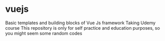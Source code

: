 # vuejs
Basic templates and building blocks of Vue Js framework
Taking Udemy course
This repository is only for self practice and education purposes, so you might seem some random codes
